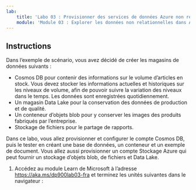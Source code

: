 ```yaml
---
lab:
    title: 'Labo 03 : Provisionner des services de données Azure non relationnelles'
    module: 'Module 03 : Explorer les données non relationnelles dans Azure'
---
```


## Instructions
Dans l’exemple de scénario, vous avez décidé de créer les magasins de données suivants :

* Cosmos DB pour contenir des informations sur le volume d’articles en stock. Vous devez stocker les informations actuelles et historiques sur les niveaux de volume, afin de pouvoir suivre la variation des niveaux dans le temps. Les données sont enregistrées quotidiennement.
* Un magasin Data Lake pour la conservation des données de production et de qualité.
* Un conteneur d’objets blob pour y conserver les images des produits fabriqués par l’entreprise.
* Stockage de fichiers pour le partage de rapports.

Dans ce labo, vous allez provisionner et configurer le compte Cosmos DB, puis le tester en créant une base de données, un conteneur et un exemple de document. Vous allez aussi provisionner un compte Stockage Azure qui peut fournir un stockage d’objets blob, de fichiers et Data Lake.

1.	Accédez au module Learn de Microsoft à l’adresse https://aka.ms/dp900lab03-fra et terminez les unités suivantes dans le navigateur : 
